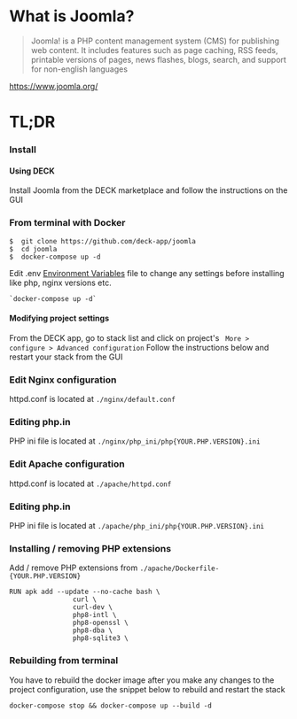 # What is Joomla?

> Joomla! is a PHP content management system (CMS) for publishing web content. It includes features such as page caching, RSS feeds, printable versions of pages, news flashes, blogs, search, and support for non-english languages

https://www.joomla.org/

# TL;DR
### Install
  #### Using DECK
  Install Joomla from the DECK marketplace and follow the instructions on the GUI

### From terminal with Docker

```console
$  git clone https://github.com/deck-app/joomla
$  cd joomla
$  docker-compose up -d
```

Edit .env [Environment Variables](#environment-variables)  file to change any settings before installing like php, nginx versions etc.

    `docker-compose up -d`

#### Modifying project settings
From the DECK app, go to stack list and click on project's ` More > configure > Advanced configuration` Follow the instructions below and restart your stack from the GUI

### Edit Nginx configuration
httpd.conf is located at `./nginx/default.conf`

### Editing php.in
PHP ini file is located at `./nginx/php_ini/php{YOUR.PHP.VERSION}.ini`

### Edit Apache configuration
httpd.conf is located at `./apache/httpd.conf`

### Editing php.in
PHP ini file is located at `./apache/php_ini/php{YOUR.PHP.VERSION}.ini`

### Installing / removing PHP extensions
Add / remove PHP extensions from `./apache/Dockerfile-{YOUR.PHP.VERSION}`
```
RUN apk add --update --no-cache bash \
                curl \
                curl-dev \
                php8-intl \
                php8-openssl \
                php8-dba \
                php8-sqlite3 \
```
### Rebuilding from terminal
You have to rebuild the docker image after you make any changes to the project configuration, use the snippet below to rebuild and restart the stack
```
docker-compose stop && docker-compose up --build -d
```
